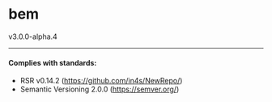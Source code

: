 # bem
v3.0.0-alpha.4



___
#### Complies with standards:

- RSR v0.14.2 (https://github.com/in4s/NewRepo/)
- Semantic Versioning 2.0.0 (https://semver.org/)
